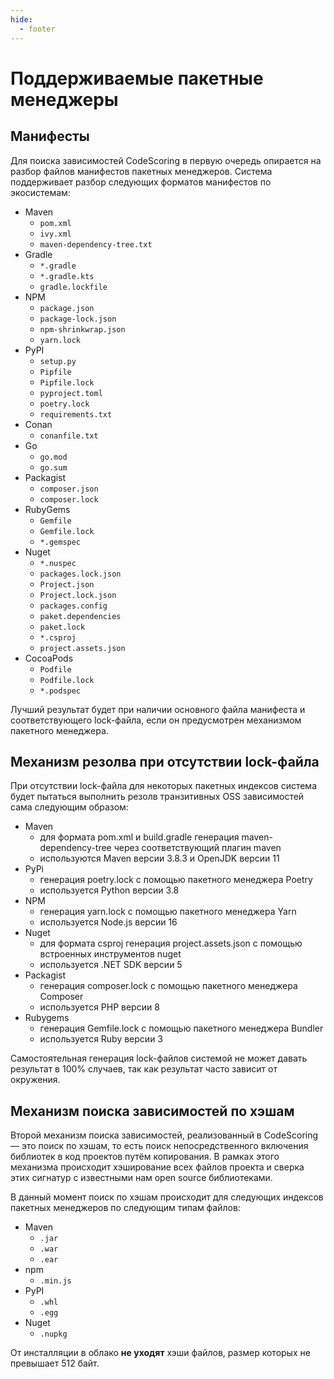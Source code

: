 ```yaml
---
hide:
  - footer
---
```

# Поддерживаемые пакетные менеджеры

## Манифесты

Для поиска зависимостей CodeScoring в первую очередь опирается на разбор файлов манифестов пакетных менеджеров. Система поддерживает разбор следующих форматов манифестов по экосистемам:


- Maven
    + `pom.xml`
    + `ivy.xml`
    + `maven-dependency-tree.txt`
- Gradle  
    + `*.gradle`
    + `*.gradle.kts`
    + `gradle.lockfile`
- NPM
    + `package.json`
    + `package-lock.json`
    + `npm-shrinkwrap.json`
    + `yarn.lock`
- PyPI
    + `setup.py`
    + `Pipfile`
    + `Pipfile.lock`
    + `pyproject.toml`
    + `poetry.lock`
    + `requirements.txt`
- Conan
    + `conanfile.txt`
- Go
    + `go.mod`
    + `go.sum`
- Packagist
    + `composer.json`
    + `composer.lock`
- RubyGems
    + `Gemfile`
    + `Gemfile.lock`
    + `*.gemspec`
- Nuget
    + `*.nuspec`
    + `packages.lock.json`
    + `Project.json`
    + `Project.lock.json`
    + `packages.config`
    + `paket.dependencies`
    + `paket.lock`
    + `*.csproj`
    + `project.assets.json`
- CocoaPods
    + `Podfile`
    + `Podfile.lock`
    + `*.podspec`

Лучший результат будет при наличии основного файла манифеста и соответствующего lock-файла, если он предусмотрен механизмом пакетного менеджера.


## Механизм резолва при отсутствии lock-файла

При отсутствии lock-файла для некоторых пакетных индексов система будет пытаться выполнить резолв транзитивных OSS зависимостей сама следующим образом:

- Maven
    + для формата pom.xml и build.gradle генерация maven-dependency-tree через соответствующий плагин maven
    + используются Maven версии 3.8.3 и OpenJDK версии 11
- PyPi
    + генерация poetry.lock с помощью пакетного менеджера Poetry
    + используется Python версии 3.8
- NPM
    + генерация yarn.lock с помощью пакетного менеджера Yarn
    + используется Node.js версии 16
- Nuget
    + для формата csproj генерация project.assets.json с помощью встроенных инструментов nuget
    + используется .NET SDK версии 5
- Packagist
    + генерация composer.lock с помощью пакетного менеджера Composer
    + используется PHP версии 8
- Rubygems
    + генерация Gemfile.lock с помощью пакетного менеджера Bundler
    + используется Ruby версии 3

Самостоятельная генерация lock-файлов системой не может давать результат в 100% случаев, так как результат часто зависит от окружения.


## Механизм поиска зависимостей по хэшам

Второй механизм поиска зависимостей, реализованный в CodeScoring — это поиск по хэшам, то есть поиск непосредственного включения библиотек в код проектов путём копирования. В рамках этого механизма происходит хэширование всех файлов проекта и сверка этих сигнатур с известными нам open source библиотеками.

В данный момент поиск по хэшам происходит для следующих индексов пакетных менеджеров по следующим типам файлов:

- Maven
    + `.jar`
    + `.war`
    + `.ear`
- npm
    + `.min.js`
- PyPI
    + `.whl`
    + `.egg`
- Nuget
    + `.nupkg`


От инсталляции в облако **не уходят** хэши файлов, размер которых не превышает 512 байт.